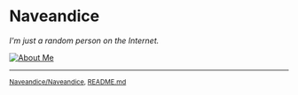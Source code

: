 # Naveandice

*I'm just a random person on the Internet.*

[![About Me][badge-aboutme]](./docs/about.md)

---

<sub>

[Naveandice/Naveandice](https://github.com/Naveandice/Naveandice),
[README.md](https://github.com/Naveandice/Naveandice/blob/main/README.md)

</sub>

<!-- badges -->
[badge-aboutme]: https://img.shields.io/badge/ABOUT_ME-191919?style=for-the-badge&logo=github&logoSize=auto&labelColor=191919&color=FFF
